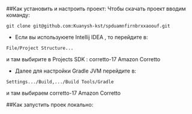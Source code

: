 
##Как установить и настроить проект:
Чтобы скачать проект вводим команду:
```shell
git clone git@github.com:Kuanysh-kst/spduamnfirnbrxxaoouf.git
```

* Если вы используюете Intellij IDEA , то перейдите в: 
```
File/Project Structure...
``` 
и там выбирите в Projects SDK : corretto-17 Amazon Corretto
* Далее для настройки Gradle JVM перейдите в:
```
Settings.../Build,.../Build Tools/Gradle
```
и там выбираем corretto-17 Amazon Corretto

##Как запустить проек локально:

